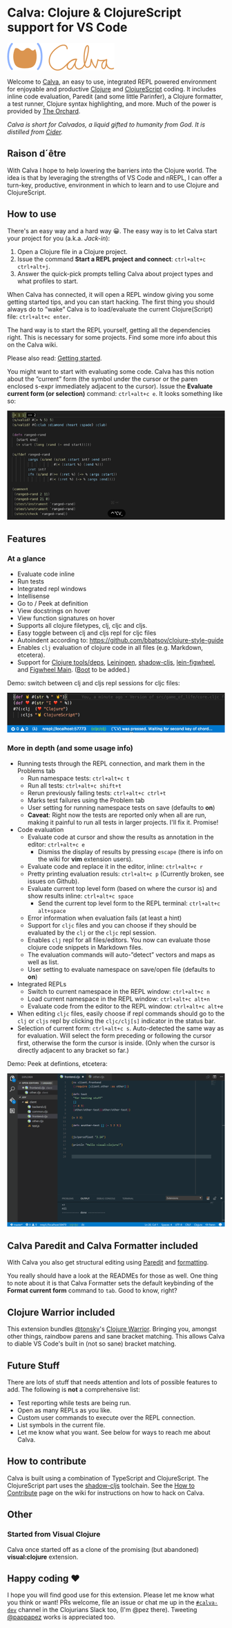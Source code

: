 # Calva: Clojure & ClojureScript support for VS Code

![Calva logo](/assets/calva-64h.png)

Welcome to [Calva](https://marketplace.visualstudio.com/items?itemName=cospaia.clojure4vscode), an easy to use, integrated REPL powered environment for enjoyable and productive [Clojure](https://clojure.org) and [ClojureScript](https://clojurescript.org) coding. It includes inline code evaluation, Paredit (and some little Parinfer), a Clojure formatter, a test runner, Clojure syntax highlighting, and more. Much of the power is provided by [The Orchard](https://github.com/clojure-emacs/orchard).

*Calva is short for Calvados, a liquid gifted to humanity from God. It is distilled from [Cider](https://cider.readthedocs.io/).*

## Raison d´être

With Calva I hope to help lowering the barriers into the Clojure world. The idea is that by leveraging the strengths of VS Code and nREPL, I can offer a turn-key, productive, environment in which to learn and to use Clojure and ClojureScript.

## How to use

There's an easy way and a hard way 😀. The easy way is to let Calva start your project for you (a.k.a. *Jack-in*):

1. Open a Clojure file in a Clojure project.
1. Issue the command **Start a REPL project and connect**: `ctrl+alt+c ctrl+alt+j`.
1. Answer the quick-pick prompts telling Calva about project types and what profiles to start.

When Calva has connected, it will open a REPL window giving you some getting started tips, and you can start hacking. The first thing you should always do to ”wake” Calva is to load/evaluate the current Clojure(Script) file: `ctrl+alt+c enter`.

The hard way is to start the REPL yourself, getting all the dependencies right. This is necessary for some projects. Find some more info about this on the Calva wiki.

Please also read: [Getting started](https://github.com/BetterThanTomorrow/calva/wiki/Getting-Started). 

You might want to start with evaluating some code. Calva has this notion about the ”current” form (the symbol under the cursor or the paren enclosed s-expr immediately adjacent to the cursor). Issue the **Evaluate current form (or selection)** command: `ctrl+alt+c e`. It looks something like so:

![Annotate clojure code evaluation!](assets/howto/evaluate.gif)

## Features

### At a glance
- Evaluate code inline
- Run tests
- Integrated repl windows
- Intellisense
- Go to / Peek at definition
- View docstrings on hover
- View function signatures on hover
- Supports all clojure filetypes, clj, cljc and cljs.
- Easy toggle between clj and cljs repl for cljc files
- Autoindent according to: https://github.com/bbatsov/clojure-style-guide
- Enables `clj` evaluation of clojure code in all files (e.g. Markdown, etcetera).
- Support for [Clojure tools/deps](https://clojure.org/guides/deps_and_cli), [Leiningen](https://leiningen.org), [shadow-cljs](http://shadow-cljs.org), [lein-figwheel](https://github.com/bhauman/lein-figwheel), and [Figwheel Main](https://figwheel.org). ([Boot](https://boot-clj.com) to be added.)

Demo: switch between clj and cljs repl sessions for cljc files:

![CLJC repl switching](/assets/howto/cljc-clj-cljs.gif)

### More in depth (and some usage info)
- Running tests through the REPL connection, and mark them in the Problems tab
  - Run namespace tests: `ctrl+alt+c t`
  - Run all tests: `ctrl+alt+c shift+t`
  - Rerun previously failing tests: `ctrl+alt+c ctrl+t`
  - Marks test failures using the Problem tab
  - User setting for running namespace tests on save (defaults to **on**)
  - **Caveat**: Right now the tests are reported only when all are run, making it painful to run all tests in larger projects. I'll fix it. Promise!
- Code evaluation
  - Evaluate code at cursor and show the results as annotation in the editor: `ctrl+alt+c e`
    - Dismiss the display of results by pressing `escape` (there is info on the wiki for **vim** extension users).
  - Evaluate code and replace it in the editor, inline: `ctrl+alt+c r`
  - Pretty printing evaluation resuls: `ctrl+alt+c p` (Currently broken, see issues on Github).
  - Evaluate current top level form (based on where the cursor is) and show results inline: `ctrl+alt+c space`
    - Send the current top level form to the REPL terminal: `ctrl+alt+c alt+space`
  - Error information when evaluation fails (at least a hint)
  - Support for `cljc` files and you can choose if they should be evaluated by the `clj` or the `cljc` repl session.
  - Enables `clj` repl for all files/editors. You now can evaluate those clojure code snippets in Markdown files.
  - The evaluation commands will auto-”detect” vectors and maps as well as list.
  - User setting to evaluate namespace on save/open file (defaults to **on**)
- Integrated REPLs
  - Switch to current namespace in the REPL window: `ctrl+alt+c n`
  - Load current namespace in the REPL window: `ctrl+alt+c alt+n`
  - Evaluate code from the editor to the REPL window: `ctrl+alt+c alt+e`
- When editing `cljc` files, easily choose if repl commands should go to the `clj` or `cljs` repl by clicking the `cljc/clj[s]` indicator in the status bar.
- Selection of current form: `ctrl+alt+c s`. Auto-detected the same way as for evaluation. Will select the form preceding or following the cursor first, otherwise the form the cursor is inside. (Only when the cursor is directly adjacent to any bracket so far.)

Demo: Peek at defintions, etcetera:

![Features](/assets/howto/features.gif)

## Calva Paredit and Calva Formatter included

With Calva you also get structural editing using [Paredit](/calva/paredit/README.md) and [formatting](/calva/calva-fmt/README.md).

You really should have a look at the READMEs for those as well. One thing to note about it is that Calva Formatter sets the default keybinding of the **Format current form** command to `tab`. Good to know, right?

## Clojure Warrior included

This extension bundles [@tonsky](https://tonsky.me)'s [Clojure Warrior](https://marketplace.visualstudio.com/items?itemName=tonsky.clojure-warrior). Bringing you, amongst other things, raindbow parens and sane bracket matching. This allows Calva to diable VS Code's built in (not so sane) bracket matching.

## Future Stuff

There are lots of stuff that needs attention and lots of possible features to add. The following is **not** a comprehensive list:

* Test reporting while tests are being run.
* Open as many REPLs as you like.
* Custom user commands to execute over the REPL connection.
* List symbols in the current file.
* Let me know what you want. See below for ways to reach me about Calva.

## How to contribute

Calva is built using a combination of TypeScript and ClojureScript. The ClojureScript part uses the [shadow-cljs](http://shadow-cljs.org) toolchain. See the [How to Contribute](https://github.com/BetterThanTomorrow/calva/wiki/How-to-Contribute) page on the wiki for instructions on how to hack on Calva.

## Other

### Started from Visual Clojure

Calva once started off as a clone of the promising (but abandoned) **visual:clojure** extension.

## Happy coding ❤️

I hope you will find good use for this extension. Please let me know what you think or want! PRs welcome, file an issue or chat me up in the [`#calva-dev`](https://clojurians.slack.com/messages/calva-dev/) channel in the Clojurians Slack too, (I'm @pez there). Tweeting [@pappapez](https://twitter.com/pappapez) works is appreciated too.
